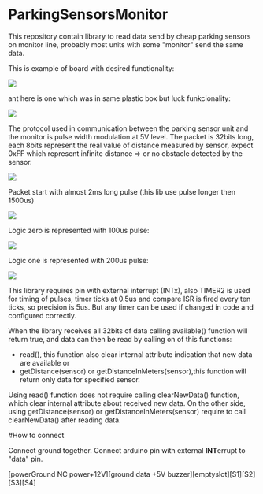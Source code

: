 # ParkingSensorsMonitor

This repository contain library to read data send by cheap parking sensors on monitor line, probably most units with some "monitor" send the same data. 

This is example of board with desired functionality:

<img src="https://raw.githubusercontent.com/tomaskovacik/ParkingSensorsMonitor/master/pics/20191115_175723.jpg" />

ant here is one which was in same plastic box but luck funkcionality:

<img src="https://raw.githubusercontent.com/tomaskovacik/ParkingSensorsMonitor/master/pics/20191115_175726.jpg" />

The protocol used in communication between the parking sensor unit and the monitor is pulse width modulation at 5V level. The packet is 32bits long, each 8bits represent the real value of distance measured by sensor, expect 0xFF which represent infinite distance => or no obstacle detected by the sensor.

<img src="https://raw.githubusercontent.com/tomaskovacik/ParkingSensorsMonitor/master/pics/pulseview1.png" />

Packet start with almost 2ms long pulse (this lib use pulse longer then 1500us)

<img src="https://raw.githubusercontent.com/tomaskovacik/ParkingSensorsMonitor/master/pics/start_pulse.png" />

Logic zero is represented with 100us pulse:

<img src="https://raw.githubusercontent.com/tomaskovacik/ParkingSensorsMonitor/master/pics/100us.png" />

Logic one is represented with 200us pulse:

<img src="https://raw.githubusercontent.com/tomaskovacik/ParkingSensorsMonitor/master/pics/200us.png" />

This library requires pin with external interrupt (INTx), also TIMER2 is used for timing of pulses, timer ticks at 0.5us and compare ISR is fired every ten ticks, so precision is 5us. But any timer can be used if changed in code and configured correctly.

When the library receives all 32bits of data calling available() function will return true, and data can then be read by calling on of this functions:
 
 - read(), this function also clear internal attribute indication that new data are available
 or
 - getDistance(sensor) or getDistanceInMeters(sensor),this function will return only data for specified sensor.
 
Using read() function does not require calling clearNewData() function,  which clear internal attribute about received new data. On the other side, using getDistance(sensor) or getDistanceInMeters(sensor) require to call  clearNewData() after reading data.

#How to connect

Connect ground together.
Connect arduino pin with external **INT**errupt to "data" pin.

[powerGround NC power+12V][ground data +5V buzzer][emptyslot][S1][S2][S3][S4]
